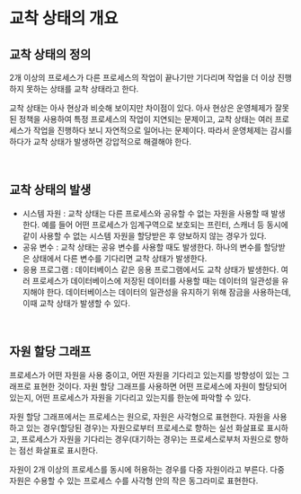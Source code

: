 # 교착 상태의 개요

## 교착 상태의 정의

2개 이상의 프로세스가 다른 프로세스의 작업이 끝나기만 기다리며 작업을 더 이상 진행하지 못하는 상태를 교착 상태라고 한다. 

교착 상태는 아사 현상과 비슷해 보이지만 차이점이 있다. 아사 현상은 운영체제가 잘못된 정책을 사용하여 특정 프로세스의 작업이 지연되는 문제이고, 교착 상태는 여러 프로세스가 작업을 진행하다 보니 자연적으로 일어나는 문제이다. 따라서 운영체제는 감시를 하다가 교착 상태가 발생하면 강압적으로 해결해야 한다.

<br>



## 교착 상태의 발생

- 시스템 자원 : 교착 상태는 다른 프로세스와 공유할 수 없는 자원을 사용할 때 발생한다. 예를 들어 어떤 프로세스가 임계구역으로 보호되는 프린터, 스캐너 등 동시에 같이 사용할 수 없는 시스템 자원을 할당받은 후 양보하지 않는 경우가 있다.
- 공유 변수 : 교착 상태는 공유 변수를 사용할 때도 발생한다. 하나의 변수를 할당받은 상태에서 다른 변수를 기다리면 교착 상태가 발생한다.
- 응용 프로그램 : 데이터베이스 같은 응용 프로그램에서도 교착 상태가 발생한다. 여러 프로세스가 데이터베이스에 저장된 데이터를 사용할 때는 데이터의 일관성을 유지해야 한다. 데이터베이스는 데이터의 일관성을 유지하기 위해 잠금을 사용하는데, 이때 교착 상태가 발생할 수 있다.

<br>



## 자원 할당 그래프

프로세스가 어떤 자원을 사용 중이고, 어떤 자원을 기다리고 있는지를 방향성이 있는 그래프로 표현한 것이다. 자원 할당 그래프를 사용하면 어떤 프로세스에 자원이 할당되어 있는지, 어떤 프로세스가 자원을 기다리고 있는지를 한눈에 파악할 수 있다.

자원 할당 그래프에서는 프로세스는 원으로, 자원은 사각형으로 표현한다. 자원을 사용하고 있는 경우(할당된 경우)는 자원으로부터 프로세스로 향하는 실선 화살표로 표시하고, 프로세스가 자원을 기다리는 경우(대기하는 경우)는 프로세스로부처 자원으로 향하는 점선 화살표로 표시한다.

자원이 2개 이상의 프로세스를 동시에 허용하는 경우를 다중 자원이라고 부른다. 다중 자원은 수용할 수 있는 프로세스 수를 사각형 안의 작은 동그라미로 표현한다.